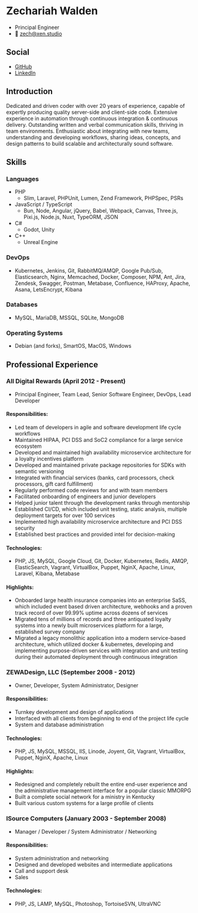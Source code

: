 # Zechariah Walden
* Principal Engineer
* 📧 zech@xen.studio

## Social
* [GitHub](https://github.com/zwalden)
* [LinkedIn](https://www.linkedin.com/in/zech-walden-1038a057)

## Introduction
Dedicated and driven coder with over 20 years of experience, capable of expertly producing quality server-side and client-side code. Extensive experience in automation through continuous integration & continuous delivery. Outstanding written and verbal communication skills, thriving in team environments. Enthusiastic about integrating with new teams, understanding and developing workflows, sharing ideas, concepts, and design patterns to build scalable and architecturally sound software.

## Skills
### Languages
* PHP
   * Slim, Laravel, PHPUnit, Lumen, Zend Framework, PHPSpec, PSRs
* JavaScript / TypeScript
    * Bun, Node, Angular, jQuery, Babel, Webpack, Canvas, Three.js, Pixi.js, Node.js, Nuxt, TypeORM, JSON
* C#
    * Godot, Unity
* C++
    * Unreal Engine

### DevOps
* Kubernetes, Jenkins, Git, RabbitMQ/AMQP, Google Pub/Sub, Elasticsearch, Nginx, Memcached, Docker, Composer, NPM, Ant, Jira, Zendesk, Swagger, Postman, Metabase, Confluence, HAProxy, Apache, Asana, LetsEncrypt, Kibana

### Databases
* MySQL, MariaDB, MSSQL, SQLite, MongoDB

### Operating Systems
* Debian (and forks), SmartOS, MacOS, Windows

## Professional Experience
### All Digital Rewards (April 2012 - Present)
* Principal Engineer, Team Lead, Senior Software Engineer, DevOps, Lead Developer
#### Responsibilities:
* Led team of developers in agile and software development life cycle workflows
* Maintained HIPAA, PCI DSS and SoC2 compliance for a large service ecosystem
* Developed and maintained high availability microservice architecture for a loyalty incentives platform
* Developed and maintained private package repositories for SDKs with semantic versioning
* Integrated with financial services (banks, card processors, check processors, gift card fulfillment)
* Regularly performed code reviews for and with team members
* Facilitated onboarding of engineers and junior developers
* Helped junior talent through the development ranks through mentorship
* Established CI/CD, which included unit testing, static analysis, multiple deployment targets for over 100 services
* Implemented high availability microservice architecture and PCI DSS security
* Established best practices and provided intel for decision-making

#### Technologies:
* PHP, JS, MySQL, Google Cloud, Git, Docker, Kubernetes, Redis, AMQP, ElasticSearch, Vagrant, VirtualBox, Puppet, NginX, Apache, Linux, Laravel, Kibana, Metabase

#### Highlights:
* Onboarded large health insurance companies into an enterprise SaSS, which included event based driven architecture, webhooks and a proven track record of over 99.99% uptime across dozens of services
* Migrated tens of millions of records and three antiquated loyalty systems into a newly built microservices platform for a large, established survey company
* Migrated a legacy monolithic application into a modern service-based architecture, which utilized docker & kubernetes, developing and implementing purpose-driven services with integration and unit testing during their automated deployment through continuous integration

### ZEWADesign, LLC (September 2008 - 2012)
* Owner, Developer, System Administrator, Designer
#### Responsibilities:
* Turnkey development and design of applications
* Interfaced with all clients from beginning to end of the project life cycle
* System and database administration

#### Technologies:
* PHP, JS, MySQL, MSSQL, IIS, Linode, Joyent, Git, Vagrant, VirtualBox, Puppet, NginX, Apache, Linux

#### Highlights:
* Redesigned and completely rebuilt the entire end-user experience and the administrative management interface for a popular classic MMORPG
* Built a complete social network for a ministry in Kentucky
* Built various custom systems for a large profile of clients

### ISource Computers (January 2003 - September 2008)
* Manager / Developer / System Administrator / Networking
#### Responsibilities:
* System administration and networking
* Designed and developed websites and intermediate applications
* Call and support desk
* Sales

#### Technologies:
* PHP, JS, LAMP, MySQL, Photoshop, TortoiseSVN, UltraVNC
